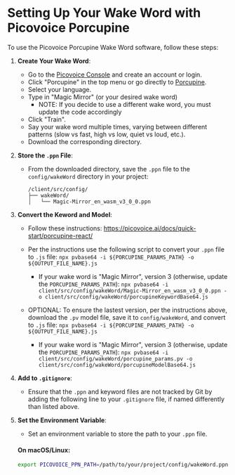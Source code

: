 # Setting Up Your Wake Word with Picovoice Porcupine

To use the Picovoice Porcupine Wake Word software, follow these steps:

1. **Create Your Wake Word**:

   - Go to the [Picovoice Console](https://console.picovoice.ai/login) and create an account or login.
   - Click "Porcupine" in the top menu or go directly to [Porcupine](https://console.picovoice.ai/ppn).
   - Select your language.
   - Type in "Magic Mirror" (or your desired wake word)
     - NOTE: If you decide to use a different wake word, you must update the code accordingly
   - Click "Train".
   - Say your wake word multiple times, varying between different patterns (slow vs fast, high vs low, quiet vs loud, etc.).
   - Download the corresponding directory.

2. **Store the `.ppn` File**:

   - From the downloaded directory, save the `.ppn` file to the `config/wakeWord` directory in your project:
     ```
     /client/src/config/
     ├── wakeWord/
     │   └── Magic-Mirror_en_wasm_v3_0_0.ppn
     ```

3. **Convert the Keword and Model**:

   - Follow these instructions: https://picovoice.ai/docs/quick-start/porcupine-react/
   - Per the instructions use the following script to convert your `.ppn` file to `.js` file: `npx pvbase64 -i ${PORCUPINE_PARAMS_PATH} -o ${OUTPUT_FILE_NAME}.js`

     - If your wake word is "Magic Mirror", version 3 (otherwise, update the `PORCUPINE_PARAMS_PATH`): `npx pvbase64 -i client/src/config/wakeWord/Magic-Mirror_en_wasm_v3_0_0.ppn -o client/src/config/wakeWord/porcupineKeywordBase64.js`

   - OPTIONAL: To ensure the lastest version, per the instructions above, download the `.pv` model file, save it to `config/wakeWord`, and convert to `.js` file: `npx pvbase64 -i ${PORCUPINE_PARAMS_PATH} -o ${OUTPUT_FILE_NAME}.js`

     - If your wake word is "Magic Mirror", version 3 (otherwise, update the `PORCUPINE_PARAMS_PATH`): `npx pvbase64 -i client/src/config/wakeWord/porcupine_params.pv -o client/src/config/wakeWord/porcupineModelBase64.js`

4. **Add to `.gitignore`**:

   - Ensure that the `.ppn` and keyword files are not tracked by Git by adding the following line to your `.gitignore` file, if named differently than listed above.

5. **Set the Environment Variable**:

   - Set an environment variable to store the path to your `.ppn` file.

   #### On macOS/Linux:

   ```bash
   export PICOVOICE_PPN_PATH=/path/to/your/project/config/wakeWord.ppn
   ```
